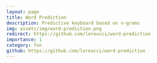 ```yaml
---
layout: page
title: Word Prediction
description: Predictive keyboard based on n-grams 
img: assets/img/word-prediction.png
redirect: https://github.com/loreucci/word-prediction
importance: 1
category: fun
github: https://github.com/loreucci/word-prediction
---
```

